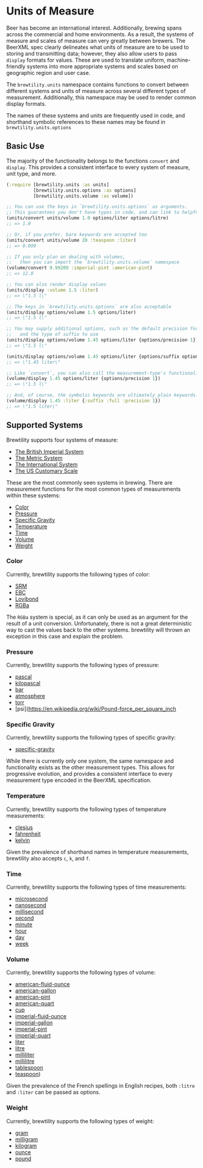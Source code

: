 # Units of Measure

Beer has become an international interest.
Additionally, brewing spans across the commercial and home environments.
As a result, the systems of measure and scales of measure can very greatly between brewers.
The BeerXML spec clearly delineates what units of measure are to be used to storing and transmitting data; however, they also allow users to pass `display` formats for values.
These are used to translate uniform, machine-friendly systems into more appropriate systems and scales based on geographic region and user case.

The `brewtility.units` namespace contains functions to convert between different systems and units of measure across several different types of measurement.
Additionally, this namespace may be used to render common display formats.

The names of these systems and units are frequently used in code, and shorthand symbolic references to these names may be found in `brewtility.units.options`

## Basic Use

The majority of the functionality belongs to the functions `convert` and `display`.
This provides a consistent interface to every system of measure, unit type, and more.

```clj
(:require [brewtility.units :as units]
          [brewtility.units.options :as options]
          [brewtility.units.volume :as volume])

;; You can use the keys in `brewtility.units.options` as arguments.
;; This guarantees you don't have typos in code, and can link to helpful documentation
(units/convert units/volume 1.0 options/liter options/litre)
;; => 1.0

;; Or, if you prefer, bare keywords are accepted too
(units/convert units/volume 20 :teaspoon :liter)
;; => 0.099

;; If you only plan on dealing with volumes,
;;   then you can import the `brewtility.units.volume` namespace
(volume/convert 9.99209 :imperial-pint :american-pint)
;; => 12.0

;; You can also render display values
(units/display :volume 1.5 :liter)
;; => \"1.5 l\"

;; The keys in `brewtility.units.options` are also acceptable
(units/display options/volume 1.5 options/liter)
;; => \"1.5 l\"

;; You may supply additional options, such as the default precision for rounding
;;   and the type of suffix to use
(units/display options/volume 1.45 options/liter {options/precision 1})
;; => \"1.5 l\"

(units/display options/volume 1.45 options/liter {options/suffix options/full})
;; => \"1.45 liter\"

;; Like `convert`, you can also call the measurement-type's functionality directly
(volume/display 1.45 options/liter {options/precision 1})
;; => \"1.5 l\"

;; And, of course, the symbolic keywords are ultimately plain keywords.
(volume/display 1.45 :liter {:suffix :full :precision 1})
;; => \"1.5 liter\"
```

## Supported Systems

Brewtility supports four systems of measure:

- [The British Imperial System](https://en.wikipedia.org/wiki/Imperial_units)
- [The Metric System](https://en.wikipedia.org/wiki/Metric_system)
- [The International System](https://en.wikipedia.org/wiki/International_System_of_Units)
- [The US Customary Scale](https://en.wikipedia.org/wiki/United_States_customary_units)

These are the most commonly seen systems in brewing.
There are measurement functions for the most common types of measurements within these systems:

- [Color](##color)
- [Pressure](##pressure)
- [Specific Gravity](##specific-gravity)
- [Temperature](##temperature)
- [Time](##time)
- [Volume](##volume)
- [Weight](##weight)

### Color

Currently, brewtility supports the following types of color:

- [SRM](https://en.wikipedia.org/wiki/Standard_Reference_Method)
- [EBC](https://en.wikipedia.org/wiki/European_Brewery_Convention)
- [Lovibond](https://en.wikipedia.org/wiki/Beer_measurement#Colour)
- [RGBa](https://en.wikipedia.org/wiki/RGBA_color_model)

The `RGBa` system is special, as it can only be used as an argument for the result of a unit conversion.
Unfortunately, there is not a great deterministic way to cast the values back to the other systems.
brewtility will thrown an exception in this case and explain the problem.

### Pressure

Currently, brewtility supports the following types of pressure:

- [pascal](https://en.wikipedia.org/wiki/Pascal_(unit)#Multiples_and_submultiples)
- [kilopascal](https://en.wikipedia.org/wiki/Pascal_(unit)#Multiples_and_submultiples)
- [bar](https://en.wikipedia.org/wiki/Bar_(unit))
- [atmosphere](https://en.wikipedia.org/wiki/Atmosphere_(unit))
- [torr](https://en.wikipedia.org/wiki/Torr)
- [psi](<https://en.wikipedia.org/wiki/Pound-force_per_square_inch>

### Specific Gravity

Currently, brewtility supports the following types of specific gravity:

- [specific-gravity](https://en.wikipedia.org/wiki/Specific_gravity)

While there is currently only one system, the same namespace and functionality exists as the other measurement types.
This allows for progressive evolution, and provides a consistent interface to every measurement type encoded in the BeerXML specification.

### Temperature

Currently, brewtility supports the following types of temperature measurements:

- [clesius](https://en.wikipedia.org/wiki/Celsius)
- [fahrenheit](https://en.wikipedia.org/wiki/Fahrenheit)
- [kelvin](https://en.wikipedia.org/wiki/Kelvin_(unit))

Given the prevalence of shorthand names in temperature measurements, brewtility also accepts `c`, `k`, and `f`.

### Time

Currently, brewtility supports the following types of time measurements:

- [microsecond](https://en.wikipedia.org/wiki/Microsecond)
- [nanosecond](https://en.wikipedia.org/wiki/Nanosecond)
- [millisecond](https://en.wikipedia.org/wiki/Millisecond)
- [second](https://en.wikipedia.org/wiki/Second)
- [minute](https://en.wikipedia.org/wiki/Minute)
- [hour](https://en.wikipedia.org/wiki/Hour)
- [day](https://en.wikipedia.org/wiki/Day)
- [week](https://en.wikipedia.org/wiki/Week)

### Volume

Currently, brewtility supports the following types of volume:

- [american-fluid-ounce](https://en.wikipedia.org/wiki/Fluid_ounce)
- [american-gallon](https://en.wikipedia.org/wiki/Gallon)
- [american-pint](https://en.wikipedia.org/wiki/Pint)
- [american-quart](https://en.wikipedia.org/wiki/Quart)
- [cup](https://en.wikipedia.org/wiki/Cup_(unit))
- [imperial-fluid-ounce](https://en.wikipedia.org/wiki/Fluid_ounce)
- [imperial-gallon](https://en.wikipedia.org/wiki/Gallon)
- [imperial-pint](https://en.wikipedia.org/wiki/Pint)
- [imperial-quart](https://en.wikipedia.org/wiki/Quart)
- [liter](https://en.wikipedia.org/wiki/Litre)
- [litre](https://en.wikipedia.org/wiki/Litre)
- [milliliter](https://en.wikipedia.org/wiki/Millilitre)
- [millilitre](https://en.wikipedia.org/wiki/Millilitre)
- [tablespoon](https://en.wikipedia.org/wiki/Tablespoon)
- [teaspoon](https://en.wikipedia.org/wiki/Teaspoon))

Given the prevalence of the French spellings in English recipes, both `:litre` and `:liter` can be passed as options.

### Weight

Currently, brewtility supports the following types of weight:

- [gram](https://en.wikipedia.org/wiki/Gram)
- [milligram](https://en.wikipedia.org/wiki/Milligram)
- [kilogram](https://en.wikipedia.org/wiki/Kilogram)
- [ounce](https://en.wikipedia.org/wiki/Ounce)
- [pound](https://en.wikipedia.org/wiki/Pound_(mass))
